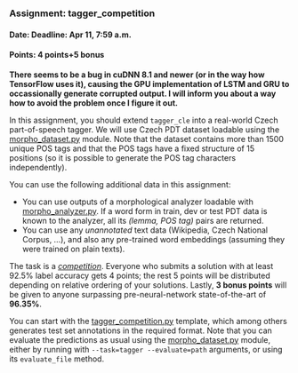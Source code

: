 ### Assignment: tagger_competition
#### Date: Deadline: Apr 11, 7:59 a.m.
#### Points: 4 points+5 bonus

**There seems to be a bug in cuDNN 8.1 and newer (or in the way how TensorFlow
uses it), causing the GPU implementation of LSTM and GRU to occassionally
generate corrupted output. I will inform you about a way how to avoid the
problem once I figure it out.**

In this assignment, you should extend `tagger_cle`
into a real-world Czech part-of-speech tagger. We will use
Czech PDT dataset loadable using the [morpho_dataset.py](https://github.com/ufal/npfl114/tree/master/labs/07/morpho_dataset.py)
module. Note that the dataset contains more than 1500 unique POS tags and that
the POS tags have a fixed structure of 15 positions (so it is possible to
generate the POS tag characters independently).

You can use the following additional data in this assignment:
- You can use outputs of a morphological analyzer loadable with
  [morpho_analyzer.py](https://github.com/ufal/npfl114/tree/master/labs/07/morpho_analyzer.py).
  If a word form in train, dev or test PDT data is known to the analyzer,
  all its _(lemma, POS tag)_ pairs are returned.
- You can use any _unannotated_ text data (Wikipedia, Czech National Corpus, …),
  and also any pre-trained word embeddings (assuming they were trained on plain
  texts).

The task is a [_competition_](https://ufal.mff.cuni.cz/courses/npfl114/2223-summer#competitions).
Everyone who submits a solution with at least 92.5% label accuracy gets
4 points; the rest 5 points will be distributed depending on relative ordering
of your solutions. Lastly, **3 bonus points** will be given to anyone surpassing
pre-neural-network state-of-the-art of **96.35%**.

You can start with the
[tagger_competition.py](https://github.com/ufal/npfl114/tree/master/labs/07/tagger_competition.py)
template, which among others generates test set annotations in the required format. Note that
you can evaluate the predictions as usual using the [morpho_dataset.py](https://github.com/ufal/npfl114/tree/master/labs/07/morpho_dataset.py)
module, either by running with `--task=tagger --evaluate=path` arguments, or using its
`evaluate_file` method.
